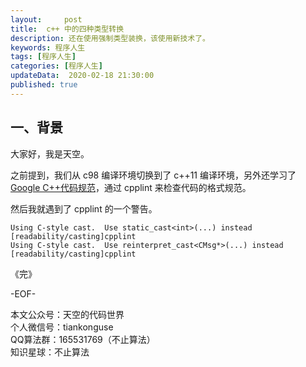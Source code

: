 ```yaml
---   
layout:     post  
title:  c++ 中的四种类型转换  
description: 还在使用强制类型装换，该使用新技术了。  
keywords: 程序人生  
tags: [程序人生]    
categories: [程序人生]  
updateData:  2020-02-18 21:30:00  
published: true  
---  
```



## 一、背景  


大家好，我是天空。  


之前提到，我们从 c98 编译环境切换到了 c++11 编译环境，另外还学习了 [Google C++代码规范](https://mp.weixin.qq.com/s/2O0ox45gIRRVHPrTjBRxsQ)，通过 cpplint 来检查代码的格式规范。  


然后我就遇到了 cpplint 的一个警告。  


```
Using C-style cast.  Use static_cast<int>(...) instead  [readability/casting]cpplint  
Using C-style cast.  Use reinterpret_cast<CMsg*>(...) instead  [readability/casting]cpplint  
```




《完》  


-EOF-  



本文公众号：天空的代码世界  
个人微信号：tiankonguse  
QQ算法群：165531769（不止算法）  
知识星球：不止算法  

